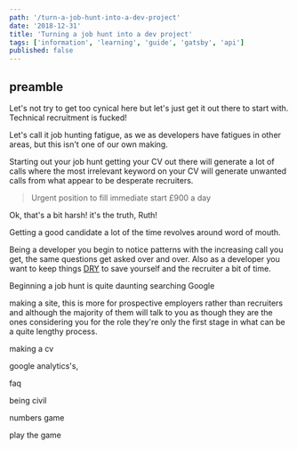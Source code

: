 ```yaml
---
path: '/turn-a-job-hunt-into-a-dev-project'
date: '2018-12-31'
title: 'Turning a job hunt into a dev project'
tags: ['information', 'learning', 'guide', 'gatsby', 'api']
published: false
---
```


## preamble

Let's not try to get too cynical here but let's just get it out there
to start with. Technical recruitment is fucked!

Let's call it job hunting fatigue, as we as developers have fatigues
in other areas, but this isn't one of our own making.

Starting out your job hunt getting your CV out there will generate a
lot of calls where the most irrelevant keyword on your CV will
generate unwanted calls from what appear to be desperate recruiters.

> Urgent position to fill immediate start £900 a day

Ok, that's a bit harsh! it's the truth, Ruth!

Getting a good candidate a lot of the time revolves around word of
mouth.

Being a developer you begin to notice patterns with the increasing
call you get, the same questions get asked over and over. Also as a
developer you want to keep things [DRY] to save yourself and the
recruiter a bit of time.

Beginning a job hunt is quite daunting searching Google

making a site, this is more for prospective employers rather than
recruiters and although the majority of them will talk to you as
though they are the ones considering you for the role they're only the
first stage in what can be a quite lengthy process.

making a cv

google analytics's,

faq

being civil

numbers game

play the game

<!-- Links -->

[json resume schema]: https://jsonresume.org/schema/
[bot]:
  https://dev.to/whokilledkevin/how-i-created-a-bot-that-talked-to-recruiters-for-me-54n5
[poll]:
  https://dev.to/whokilledkevin/8-things-i-hate-in-recruitment-letters-8ke
[dry]: https://en.wikipedia.org/wiki/Don%27t_repeat_yourself
